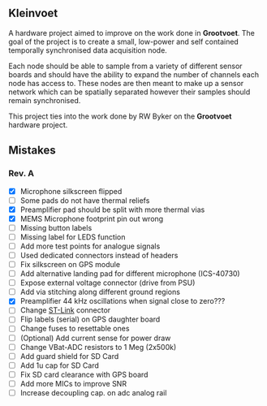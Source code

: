 ## Kleinvoet

A hardware project aimed to improve on the work done in **Grootvoet**. The goal
of the project is to create a small, low-power and self contained temporally
synchronised data acquisition node.

Each node should be able to sample from a variety of different sensor boards and
should have the ability to expand the number of channels each node has access
to. These nodes are then meant to make up a sensor network which can be
spatially separated however their samples should remain synchronised.

This project ties into the work done by RW Byker on the **Grootvoet** hardware
project.

## Mistakes
### Rev. A
- [X] Microphone silkscreen flipped
- [ ] Some pads do not have thermal reliefs
- [X] Preamplifier pad should be split with more thermal vias
- [X] MEMS Microphone footprint pin out wrong
- [ ] Missing button labels
- [ ] Missing label for LEDS function
- [ ] Add more test points for analogue signals
- [ ] Used dedicated connectors instead of headers
- [ ] Fix silkscreen on GPS module
- [ ] Add alternative landing pad for different microphone (ICS-40730)
- [ ] Expose external voltage connector (drive from PSU)
- [ ] Add via stitching along different ground regions
- [X] Preamplifier 44 kHz oscillations when signal close to zero???
- [ ] Change
    [ST-Link](https://www.samtec.com/products/ftsh-107-01-l-dv-k-tr)
    connector
- [ ] Flip labels (serial) on GPS daughter board
- [ ] Change fuses to resettable ones
- [ ] (Optional) Add current sense for power draw
- [ ] Change VBat-ADC resistors to 1 Meg (2x500k)
- [ ] Add guard shield for SD Card
- [ ] Add 1u cap for SD Card
- [ ] Fix SD card clearance with GPS board
- [ ] Add more MICs to improve SNR
- [ ] Increase decoupling cap. on adc analog rail
